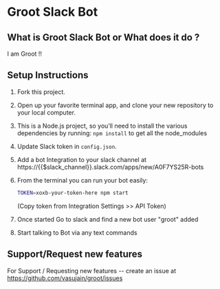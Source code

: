 # Groot Slack Bot

## What is Groot Slack Bot or What does it do ?
I am Groot !!  

## Setup Instructions
1. Fork this project.
2. Open up your favorite terminal app, and clone your new repository to your local computer.
3. This is a Node.js project, so you’ll need to install the various dependencies by running: `npm install` to get all the node_modules
4. Update Slack token in `config.json`.
5. Add a bot Integration to your slack channel at https://{{$slack_channel}}.slack.com/apps/new/A0F7YS25R-bots
6. From the terminal you can run your bot easily:

    ```bash
    TOKEN=xoxb-your-token-here npm start
    ``` 
    (Copy token from Integration Settings >> API Token)

7. Once started Go to slack and find a new bot user "groot" added
8. Start talking to Bot via any text commands 
    
## Support/Request new features
For Support / Requesting new features -- create an issue at https://github.com/vasujain/groot/issues  
